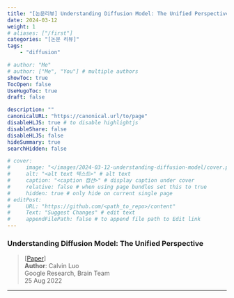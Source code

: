 ```yaml
---
title: "[논문리뷰] Understanding Diffusion Model: The Unified Perspective"
date: 2024-03-12
weight: 1
# aliases: ["/first"]
categories: "[논문 리뷰]"
tags: 
    - "diffusion"

# author: "Me"
# author: ["Me", "You"] # multiple authors
showToc: true
TocOpen: false
UseHugoToc: true
draft: false

description: ""
canonicalURL: "https://canonical.url/to/page"
disableHLJS: true # to disable highlightjs
disableShare: false
disableHLJS: false
hideSummary: true
searchHidden: false

# cover:
#     image: "</images/2024-03-12-understanding-diffusion-model/cover.png>" # image path/url
#     alt: "<alt text 텍스트>" # alt text
#     caption: "<caption 캡션>" # display caption under cover
#     relative: false # when using page bundles set this to true
#     hidden: true # only hide on current single page
# editPost:
#     URL: "https://github.com/<path_to_repo>/content"
#     Text: "Suggest Changes" # edit text
#     appendFilePath: false # to append file path to Edit link
---
```

### Understanding Diffusion Model: The Unified Perspective  
> [[Paper](https://arxiv.org/abs/2208.11970)]  
> **Author**: Calvin Luo  
> Google Research, Brain Team  
> 25 Aug 2022
---

